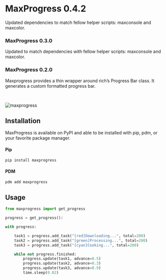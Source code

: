 # MaxProgress 0.4.2

Updated dependencies to match fellow helper scripts: maxconsole and maxcolor.

### MaxProgress 0.3.0

Updated to match dependencies with fellow helper scripts: maxconsole and maxcolor.

### MaxProgress 0.2.0

Maxprogress provides a thin wrapper around rich’s Progress Bar class. It generates a custom formatted progress bar.

<br />

![maxprogress](maxprogress.gif)

## Installation

MaxProgress is available on PyPI and able to be installed with pip, pdm, or your favorite package manager.

#### Pip

```bash
pip install maxprogress
```

#### PDM

```bash
pdm add maxprogress
```

## Usage

```python
from maxprogress import get_progress

progress = get_progress():

with progress:

    task1 = progress.add_task("[red]Downloading...", total=200)
    task2 = progress.add_task("[green]Processing...", total=200)
    task3 = progress.add_task("[cyan]Cooking...", total=200)

    while not progress.finished:
        progress.update(task1, advance=0.5)
        progress.update(task2, advance=0.3)
        progress.update(task3, advance=0.9)
        time.sleep(0.02)

```
